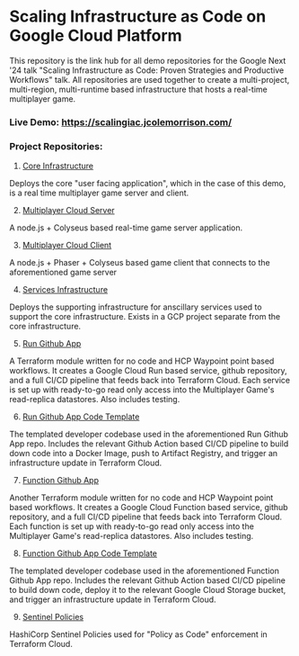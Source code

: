 # Scaling Infrastructure as Code on Google Cloud Platform

This repository is the link hub for all demo repositories for the Google Next '24 talk "Scaling Infrastructure as Code: Proven Strategies and Productive Workflows" talk.  All repositories are used together to create a multi-project, multi-region, multi-runtime based infrastructure that hosts a real-time multiplayer game.

### Live Demo: https://scalingiac.jcolemorrison.com/

### Project Repositories:

1. [Core Infrastructure](https://github.com/jcolemorrison/scalable-iac-gcp-core)

Deploys the core "user facing application", which in the case of this demo, is a real time multiplayer game server and client.

2. [Multiplayer Cloud Server](https://github.com/jcolemorrison/multiplayer-cloud-server)

A node.js + Colyseus based real-time game server application.

3. [Multiplayer Cloud Client](https://github.com/jcolemorrison/multiplayer-cloud-client)

A node.js + Phaser + Colyseus based game client that connects to the aforementioned game server

4. [Services Infrastructure](https://github.com/jcolemorrison/scalable-iac-gcp-services)

Deploys the supporting infrastructure for anscillary services used to support the core infrastructure.  Exists in a GCP project separate from the core infrastructure.

5. [Run Github App](https://github.com/jcolemorrison/terraform-google-run-github-app)

A Terraform module written for no code and HCP Waypoint point based workflows.  It creates a Google Cloud Run based service, github repository, and a full CI/CD pipeline that feeds back into Terraform Cloud.  Each service is set up with ready-to-go read only access into the Multiplayer Game's read-replica datastores.  Also includes testing.

6. [Run Github App Code Template](https://github.com/jcolemorrison/scalable-iac-gcp-node-app-tpl)

The templated developer codebase used in the aforementioned Run Github App repo.  Includes the relevant Github Action based CI/CD pipeline to build down code into a Docker Image, push to Artifact Registry, and trigger an infrastructure update in Terraform Cloud.

7. [Function Github App](https://github.com/jcolemorrison/terraform-google-function-github-app)

Another Terraform module written for no code and HCP Waypoint point based workflows.  It creates a Google Cloud Function based service, github repository, and a full CI/CD pipeline that feeds back into Terraform Cloud.  Each function is set up with ready-to-go read only access into the Multiplayer Game's read-replica datastores.  Also includes testing.

8. [Function Github App Code Template](https://github.com/jcolemorrison/scalable-iac-gcp-node-fn-tpl)

The templated developer codebase used in the aforementioned Function Github App repo.  Includes the relevant Github Action based CI/CD pipeline to build down code, deploy it to the relevant Google Cloud Storage bucket, and trigger an infrastructure update in Terraform Cloud.

9. [Sentinel Policies](https://github.com/jcolemorrison/scalable-iac-gcp-policies)

HashiCorp Sentinel Policies used for "Policy as Code" enforcement in Terraform Cloud.